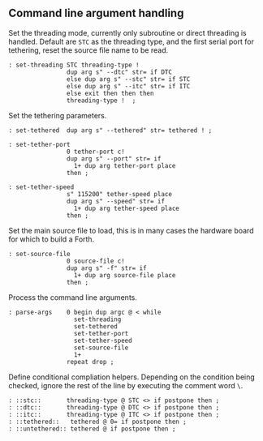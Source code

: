 ## Command line argument handling

Set the threading mode, currently only subroutine or direct threading is handled.
Default are `STC` as the threading type, and the first serial port for
tethering, reset the source file name to be read.

    : set-threading STC threading-type !
                    dup arg s" --dtc" str= if DTC
                    else dup arg s" --stc" str= if STC
                    else dup arg s" --itc" str= if ITC
                    else exit then then then
                    threading-type !  ;

Set the tethering parameters.

    : set-tethered  dup arg s" --tethered" str= tethered ! ;

    : set-tether-port
                    0 tether-port c!
                    dup arg s" --port" str= if
                      1+ dup arg tether-port place
                    then ;

    : set-tether-speed
                    s" 115200" tether-speed place
                    dup arg s" --speed" str= if
                      1+ dup arg tether-speed place
                    then ;

Set the main source file to load, this is in many cases the hardware board for
which to build a Forth.

    : set-source-file
                    0 source-file c!
                    dup arg s" -f" str= if
                      1+ dup arg source-file place
                    then ;

Process the command line arguments.

    : parse-args    0 begin dup argc @ < while
                      set-threading
                      set-tethered
                      set-tether-port
                      set-tether-speed
                      set-source-file
                      1+
                    repeat drop ;

Define conditional compliation helpers. Depending on the condition being checked,
ignore the rest of the line by executing the comment word `\`.

    : ::stc::       threading-type @ STC <> if postpone then ;
    : ::dtc::       threading-type @ DTC <> if postpone then ;
    : ::itc::       threading-type @ ITC <> if postpone then ;
    : ::tethered::   tethered @ 0= if postpone then ;
    : ::untethered:: tethered @ if postpone then ;

